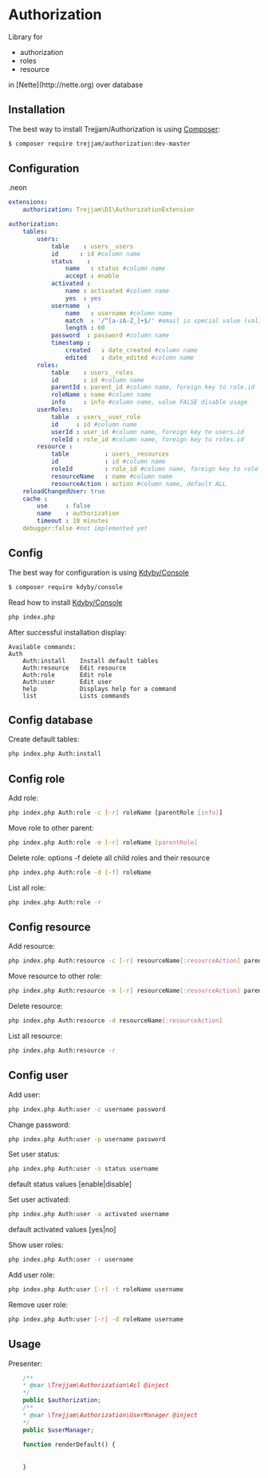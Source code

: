 Authorization
=============

Library for 
<ul>
<li>authorization</li>
<li>roles</li>
<li>resource</li>
</ul>
in [Nette](http://nette.org) over database

Installation
------------

The best way to install Trejjam/Authorization is using  [Composer](http://getcomposer.org/):

```sh
$ composer require trejjam/authorization:dev-master
```

Configuration
-------------

.neon
```yml
extensions:
	authorization: Trejjam\DI\AuthorizationExtension

authorization:
	tables:
		users:
			table	 : users__users
			id	    : id #column name
			status    : 
				name   : status #column name
				accept : enable            
			activated : 
				name : activated #column name
				yes  : yes            
			username  : 
				name   : username #column name
				match  : '/^[a-zA-Z_]+$/' #email is special value (validate by Nette\Utils\Validators:isEmail)
				length : 60            
			password  : password #column name
			timestamp : 
				created   : date_created #column name
				edited    : date_edited #column name
		roles:
			table    : users__roles
			id       : id #column name
			parentId : parent_id #column name, foreign key to role.id
			roleName : name #column name
			info     : info #column name, value FALSE disable usage        
		userRoles:
			table  : users__user_role
			id     : id #column name
			userId : user_id #column name, foreign key to users.id
			roleId : role_id #column name, foreign key to roles.id
		resource : 
			table          : users__resources
			id             : id #column name
			roleId         : role_id #column name, foreign key to role.id
			resourceName   : name #column name
			resourceAction : action #column name, default ALL
	reloadChangedUser: true
	cache : 
		use     : false
		name    : authorization
		timeout : 10 minutes    
	debugger:false #not implemented yet
```
Config
------

The best way for configuration is using [Kdyby/Console](https://github.com/kdyby/console)

```sh
$ composer require kdyby/console
```

Read how to install [Kdyby/Console](https://github.com/Kdyby/Console/blob/master/docs/en/index.md)

```sh
php index.php
```

After successful installation display:

```
Available commands:
Auth
	Auth:install    Install default tables
	Auth:resource   Edit resource
	Auth:role       Edit role
	Auth:user       Edit user
	help            Displays help for a command
	list            Lists commands
```

Config database
---------------

Create default tables:
```sh
php index.php Auth:install
```

Config role
-----------

Add role:
```sh
php index.php Auth:role -c [-r] roleName [parentRole [info]]
```

Move role to other parent:
```sh
php index.php Auth:role -m [-r] roleName [parentRole]
```

Delete role:
options -f delete all child roles and their resource
```sh
php index.php Auth:role -d [-f] roleName
```

List all role:
```sh
php index.php Auth:role -r
```

Config resource
---------------

Add resource:
```sh
php index.php Auth:resource -c [-r] resourceName[:resourceAction] parentRole
```

Move resource to other role:
```sh
php index.php Auth:resource -m [-r] resourceName[:resourceAction] parentRole
```

Delete resource:
```sh
php index.php Auth:resource -d resourceName[:resourceAction]
```

List all resource:
```sh
php index.php Auth:resource -r
```

Config user
-----------

Add user:
```sh
php index.php Auth:user -c username password
```

Change password:
```sh
php index.php Auth:user -p username password
```

Set user status:
```sh
php index.php Auth:user -s status username
```
default status values [enable|disable]

Set user activated:
```sh
php index.php Auth:user -a activated username
```
default activated values [yes|no]

Show user roles:
```sh
php index.php Auth:user -r username
```

Add user role:
```sh
php index.php Auth:user [-r] -t roleName username
```

Remove user role:
```sh
php index.php Auth:user [-r] -d roleName username
```

Usage
-----

Presenter:

```php
	/**
	* @var \Trejjam\Authorization\Acl @inject
	*/
	public $authorization;
	/**
	* @var \Trejjam\Authorization\UserManager @inject
	*/
	public $userManager;
	
	function renderDefault() {
		
		
	}
```